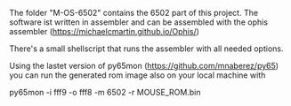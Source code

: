 The folder "M-OS-6502" contains the 6502 part of this project. The software ist written in assembler and
can be assembled with the ophis assembler (https://michaelcmartin.github.io/Ophis/)

There's a small shellscript that runs the assembler with all needed options.

Using the lastet version of py65mon (https://github.com/mnaberez/py65) you can run the generated rom image
also on your local machine with

py65mon -i fff9 -o fff8 -m 6502 -r MOUSE_ROM.bin

